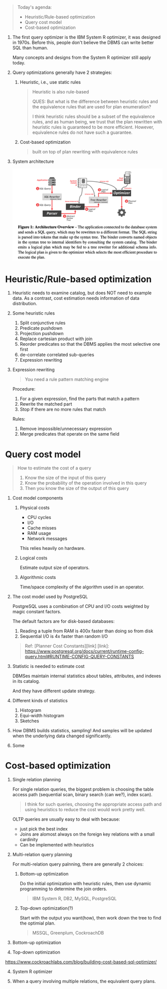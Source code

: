 > Today's agenda:
>
> * Heuristic/Rule-based optimization
> * Query cost model
> * Cost-based optimization

1. The first query optimizer is the IBM System R optimizer, it was designed in 
   1970s. Before this, people don't believe the DBMS can write better SQL than
   human.

   Many concepts and designs from the System R optimizer still apply today.

2. Query optimizations generally have 2 strategies:
   
   1. Heuristic, i.e., use static rules

      > Heuristic is also rule-based
      >
      > QUES: But what is the difference between heuristic rules and the equivalence
      > rules that are used for plan enumeration?
      >
      > I think heuristic rules should be a subset of the equivalence rules, and as
      > human being, we trust that the plan rewritten with heuristic rules is 
      > guaranteed to be more efficient. However, equivalence rules do not have
      > such a guarantee.

   2. Cost-based optimization 
      
      > built on top of plan rewriting with equivalence rules

3. System architecture

   ![diagram](https://github.com/SteveLauC/pic/blob/main/Screenshot%202024-06-16%20at%204.23.07%20PM.png)

# Heuristic/Rule-based optimization

1. Heuristic needs to examine catalog, but does NOT need to example data. As a 
   contrast, cost estimation needs information of data distribution.

2. Some heuristic rules

   1. Split conjunctive rules
   2. Predicate pushdown
   3. Projection pushdown
   4. Replace cartesian product with join
   5. Reorder predicates so that the DBMS applies the most selective one first
   6. de-correlate correlated sub-queries
   7. Expression rewriting

3. Expression rewriting

   > You need a rule pattern matching engine

   Procedure:

   1. For a given expression, find the parts that match a pattern
   2. Rewrite the matched part 
   3. Stop if there are no more rules that match

   Rules:

   1. Remove impossible/unnecessary expression
   2. Merge predicates that operate on the same field
    

# Query cost model

> How to estimate the cost of a query
>
> 1. Know the size of the input of this query
> 2. Know the probability of the operation involved in this query
> 3. Then you know the size of the output of this query

1. Cost model components

   1. Physical costs

      * CPU cycles
      * I/O
      * Cache misses
      * RAM usage
      * Network messages

      This relies heavily on hardware.

   2. Logical costs

      Estimate output size of operators.
   
   3. Algorithmic costs

      Time/space complexity of the algorithm used in an operator.

2. The cost model used by PostgreSQL

   PostgreSQL uses a combination of CPU and I/O costs weighted by magic constant
   factors.

   The default factors are for disk-based databases:

   1. Reading a tuple from RAM is 400x faster than doing so from disk
   2. Sequential I/O is 4x faster than random I/O

   > Ref: [Planner Cost Constants][link]
   > [link]: https://www.postgresql.org/docs/current/runtime-config-query.html#RUNTIME-CONFIG-QUERY-CONSTANTS

3. Statistic is needed to estimate cost

   DBMSes maintain internal statistics about tables, attributes, and indexes in
   its catalog.

   And they have different update strategy.

4. Different kinds of statistics

   1. Histogram
   2. Equi-width histogram
   3. Sketches

5. How DBMS builds statistics, sampling! And samples will be updated when the 
   underlying data changed significantly.

4. Some


# Cost-based optimization

1. Single relation planning

   For single relation queries, the biggest problem is choosing the table access
   path (sequential scan, binary search (can we?), index scan).

   > I think for such queries, choosing the appropriate access path and using 
   > heuristics to reduce the cost would work pretty well.
   
   OLTP queries are usually easy to deal with because:
   
   * just pick the best index 
   * Joins are alomost always on the foreign key relations with a small cardinity
   * Can be implemented with heuristics

2. Multi-relation query planning
  
   For multi-relation query palnning, there are generally 2 choices:
   
   1. Bottom-up optimization
      
      Do the initial optimization with heuristic rules, then use dynamic programming
      to determine the join orders.
      
      > IBM System R, DB2, MySQL, PostgreSQL 
   
   2. Top-down optimization(?)
   
      Start with the output you want(how), then work down the tree to find the 
      optimial plan.
      
      > MSSQL, Greenplum, CockroachDB
      
3. Bottom-up optimization


4. Top-down optimization

https://www.cockroachlabs.com/blog/building-cost-based-sql-optimizer/


4. System R optimizer



5. When a query involving multiple relations, the equivalent query plans.
